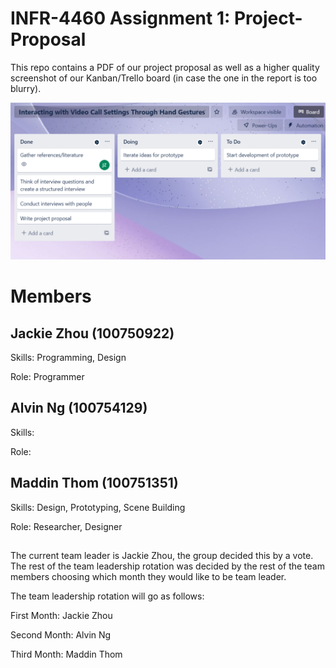 # INFR-4460 Assignment 1: Project-Proposal

This repo contains a PDF of our project proposal as well as a higher quality screenshot of our Kanban/Trello board (in case the one in the report is too blurry).

![Trello](trello.png)

# Members
## Jackie Zhou (100750922)
Skills: Programming, Design 

Role: Programmer

## Alvin Ng (100754129)
Skills:    

Role:

## Maddin Thom (100751351)
Skills: Design, Prototyping, Scene Building

Role: Researcher, Designer

##
The current team leader is Jackie Zhou, the group decided this by a vote. The rest of the team leadership rotation was decided by the rest of the team members choosing which month they would like to be team leader.

The team leadership rotation will go as follows:

First Month: Jackie Zhou

Second Month: Alvin Ng

Third Month: Maddin Thom
